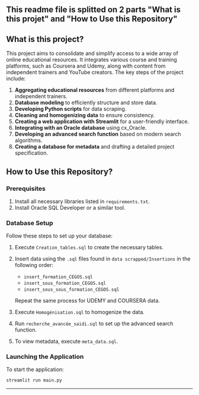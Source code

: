 This readme file is splitted on 2 parts "What is this projet" and "How to Use this Repository"
---

## What is this project?

This project aims to consolidate and simplify access to a wide array of online educational resources. It integrates various course and training platforms, such as Coursera and Udemy, along with content from independent trainers and YouTube creators. The key steps of the project include:

1. **Aggregating educational resources** from different platforms and independent trainers.
2. **Database modeling** to efficiently structure and store data.
3. **Developing Python scripts** for data scraping.
4. **Cleaning and homogenizing data** to ensure consistency.
5. **Creating a web application with Streamlit** for a user-friendly interface.
6. **Integrating with an Oracle database** using cx_Oracle.
7. **Developing an advanced search function** based on modern search algorithms.
8. **Creating a database for metadata** and drafting a detailed project specification.

## How to Use this Repository?

### Prerequisites

1. Install all necessary libraries listed in `requirements.txt`.
2. Install Oracle SQL Developer or a similar tool.

### Database Setup

Follow these steps to set up your database:

1. Execute `Creation_tables.sql` to create the necessary tables.
2. Insert data using the `.sql` files found in `data scrapped/Insertions` in the following order:
   - `insert_formation_CEGOS.sql`
   - `insert_sous_formation_CEGOS.sql`
   - `insert_sous_sous_formation_CEGOS.sql`
   
   Repeat the same process for UDEMY and COURSERA data.

3. Execute `Homogénisation.sql` to homogenize the data.
4. Run `recherche_avancée_saidi.sql` to set up the advanced search function.
5. To view metadata, execute `meta_data.sql`.

### Launching the Application

To start the application:

```bash
streamlit run main.py
```

---
